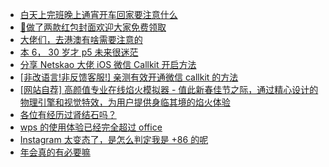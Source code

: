 + [白天上完班晚上通宵开车回家要注意什么](https://www.v2ex.com/t/1107239)
+ [🧧做了两款红包封面欢迎大家免费领取](https://www.v2ex.com/t/1107271)
+ [大佬们，去港澳有啥需要注意的](https://www.v2ex.com/t/1107241)
+ [本 6， 30 岁才 p5 未来很迷茫](https://www.v2ex.com/t/1107326)
+ [分享 Netskao 大佬 iOS 微信 Callkit 开启方法](https://www.v2ex.com/t/1107218)
+ [[非改语言!非反馈客服!] 亲测有效开通微信 callkit 的方法](https://www.v2ex.com/t/1107411)
+ [[网站自荐] 高颜值专业在线焰火模拟器 - 值此新春佳节之际，通过精心设计的物理引擎和视觉特效，为用户提供身临其境的焰火体验](https://www.v2ex.com/t/1107312)
+ [各位有经历过肾结石吗？](https://www.v2ex.com/t/1107254)
+ [wps 的使用体验已经完全超过 office](https://www.v2ex.com/t/1107273)
+ [Instagram 太变态了，是怎么判定我是 +86 的呢](https://www.v2ex.com/t/1107303)
+ [年会真的有必要嘛](https://www.v2ex.com/t/1107272)

